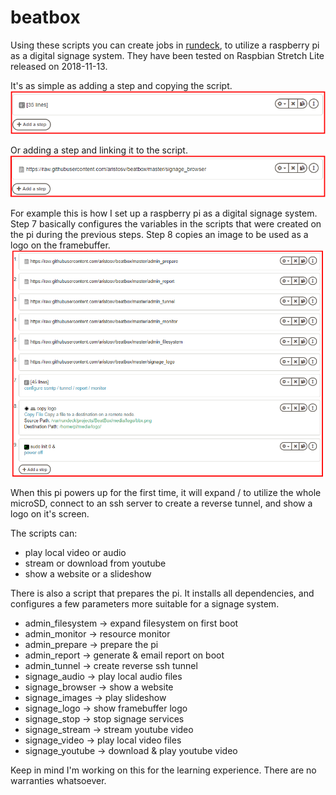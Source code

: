 # beatbox
Using these scripts you can create jobs in [rundeck](https://github.com/rundeck/rundeck), to utilize a raspberry pi as a digital signage system. They have been tested on Raspbian Stretch Lite released on 2018-11-13.

It's as simple as adding a step and copying the script.
![alt text](https://github.com/aristosv/beatbox/blob/master/example1.png)

Or adding a step and linking it to the script.
![alt text](https://github.com/aristosv/beatbox/blob/master/example2.png)

For example this is how I set up a raspberry pi as a digital signage system. Step 7 basically configures the variables in the scripts that were created on the pi during the previous steps. Step 8 copies an image to be used as a logo on the framebuffer.
![alt text](https://github.com/aristosv/beatbox/blob/master/example3.png)

When this pi powers up for the first time, it will expand / to utilize the whole microSD, connect to an ssh server to create a reverse tunnel, and show a logo on it's screen.

The scripts can:
- play local video or audio
- stream or download from youtube
- show a website or a slideshow

There is also a script that prepares the pi. It installs all dependencies, and configures a few parameters more suitable for a signage system.

- admin_filesystem -> expand filesystem on first boot
- admin_monitor -> resource monitor
- admin_prepare -> prepare the pi
- admin_report -> generate & email report on boot
- admin_tunnel -> create reverse ssh tunnel
- signage_audio -> play local audio files
- signage_browser -> show a website
- signage_images -> play slideshow
- signage_logo -> show framebuffer logo
- signage_stop -> stop signage services
- signage_stream -> stream youtube video
- signage_video -> play local video files
- signage_youtube -> download & play youtube video

Keep in mind I'm working on this for the learning experience. There are no warranties whatsoever.
